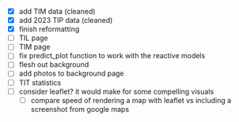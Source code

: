 - [x] add TIM data (cleaned)
- [x] add 2023 TIP data (cleaned)
- [x] finish reformatting
- [ ] TIL page
- [ ] TIM page
- [ ] fix predict_plot function to work with the reactive models
- [ ] flesh out background
- [ ] add photos to background page
- [ ] TIT statistics
- [ ] consider leaflet? it would make for some compelling visuals
  - [ ] compare speed of rendering a map with leaflet vs including a screenshot from google maps
